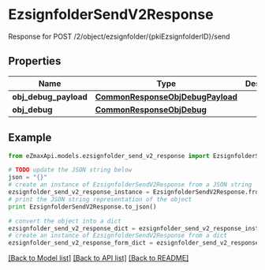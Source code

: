 # EzsignfolderSendV2Response

Response for POST /2/object/ezsignfolder/{pkiEzsignfolderID}/send

## Properties

Name | Type | Description | Notes
------------ | ------------- | ------------- | -------------
**obj_debug_payload** | [**CommonResponseObjDebugPayload**](CommonResponseObjDebugPayload.md) |  | 
**obj_debug** | [**CommonResponseObjDebug**](CommonResponseObjDebug.md) |  | [optional] 

## Example

```python
from eZmaxApi.models.ezsignfolder_send_v2_response import EzsignfolderSendV2Response

# TODO update the JSON string below
json = "{}"
# create an instance of EzsignfolderSendV2Response from a JSON string
ezsignfolder_send_v2_response_instance = EzsignfolderSendV2Response.from_json(json)
# print the JSON string representation of the object
print EzsignfolderSendV2Response.to_json()

# convert the object into a dict
ezsignfolder_send_v2_response_dict = ezsignfolder_send_v2_response_instance.to_dict()
# create an instance of EzsignfolderSendV2Response from a dict
ezsignfolder_send_v2_response_form_dict = ezsignfolder_send_v2_response.from_dict(ezsignfolder_send_v2_response_dict)
```
[[Back to Model list]](../README.md#documentation-for-models) [[Back to API list]](../README.md#documentation-for-api-endpoints) [[Back to README]](../README.md)



